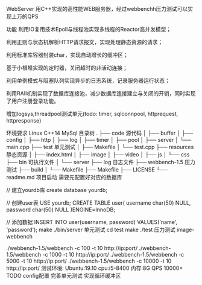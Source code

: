 
WebServer
用C++实现的高性能WEB服务器，经过webbenchh压力测试可以实现上万的QPS

功能
利用IO复用技术Epoll与线程池实现多线程的Reactor高并发模型；

利用正则与状态机解析HTTP请求报文，实现处理静态资源的请求；

利用标准库容器封装char，实现自动增长的缓冲区；

基于小根堆实现的定时器，关闭超时的非活动连接；

利用单例模式与阻塞队列实现异步的日志系统，记录服务器运行状态；

利用RAII机制实现了数据库连接池，减少数据库连接建立与关闭的开销，同时实现了用户注册登录功能。

增加logsys,threadpool测试单元(todo: timer, sqlconnpool, httprequest, httpresponse)

环境要求
Linux
C++14
MySql
目录树
.
├── code           源代码
│   ├── buffer
│   ├── config
│   ├── http
│   ├── log
│   ├── timer
│   ├── pool
│   ├── server
│   └── main.cpp
├── test           单元测试
│   ├── Makefile
│   └── test.cpp
├── resources      静态资源
│   ├── index.html
│   ├── image
│   ├── video
│   ├── js
│   └── css
├── bin            可执行文件
│   └── server
├── log            日志文件
├── webbench-1.5   压力测试
├── build
│   └── Makefile
├── Makefile
├── LICENSE
└── readme.md
项目启动
需要先配置好对应的数据库

// 建立yourdb库
create database yourdb;

// 创建user表
USE yourdb;
CREATE TABLE user(
    username char(50) NULL,
    password char(50) NULL
)ENGINE=InnoDB;

// 添加数据
INSERT INTO user(username, password) VALUES('name', 'password');
make
./bin/server
单元测试
cd test
make
./test
压力测试
image-webbench

./webbench-1.5/webbench -c 100 -t 10 http://ip:port/
./webbench-1.5/webbench -c 1000 -t 10 http://ip:port/
./webbench-1.5/webbench -c 5000 -t 10 http://ip:port/
./webbench-1.5/webbench -c 10000 -t 10 http://ip:port/
测试环境: Ubuntu:19.10 cpu:i5-8400 内存:8G
QPS 10000+
TODO
config配置
完善单元测试
实现循环缓冲区